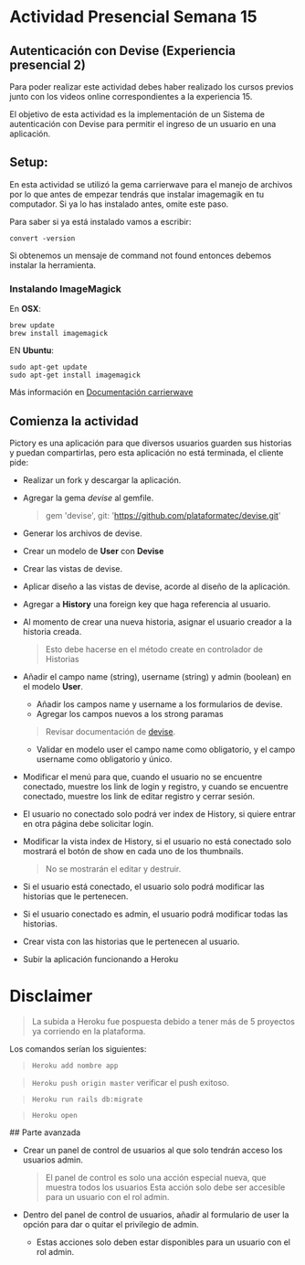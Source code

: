 # Actividad Presencial Semana 15
## Autenticación con Devise (Experiencia presencial 2)

Para poder realizar este actividad debes haber realizado los cursos previos junto con los videos online correspondientes a la experiencia 15.

El objetivo de esta actividad es la implementación de un Sistema de autenticación con Devise para permitir el ingreso de un usuario en una aplicación.

## Setup:

En esta actividad se utilizó la gema carrierwave para el manejo de archivos por lo que antes de empezar tendrás que instalar imagemagik en tu computador. Si ya lo has instalado antes, omite este paso.

Para saber si ya está instalado vamos a escribir:

~~~
convert -version
~~~

Si obtenemos un mensaje de command not found entonces debemos instalar la herramienta.

### Instalando ImageMagick

En **OSX**:

~~~
brew update
brew install imagemagick
~~~

EN **Ubuntu**: 

~~~
sudo apt-get update
sudo apt-get install imagemagick
~~~

Más información en <a href="https://github.com/carrierwaveuploader/carrierwave/tree/v1.1.0">Documentación carrierwave</a>

## Comienza la actividad

Pictory es una aplicación para que diversos usuarios guarden sus historias y puedan compartirlas, pero esta aplicación no está terminada, el cliente pide:

- Realizar un fork y descargar la aplicación.

- Agregar la gema *devise* al gemfile.
	> gem 'devise', git: 'https://github.com/plataformatec/devise.git'

- Generar los archivos de devise.

- Crear un modelo de **User** con **Devise**

- Crear las vistas de devise.

- Aplicar diseño a las vistas de devise, acorde al diseño de la aplicación.

- Agregar a **History** una foreign key que haga referencia al usuario.

- Al momento de crear una nueva historia, asignar el usuario creador a la historia creada.
	> Esto debe hacerse en el método create en controlador de Historias

- Añadir el campo name (string), username (string) y admin (boolean) en el modelo **User**.
	- Añadir los campos name y username a los formularios de devise.
	- Agregar los campos nuevos a los strong paramas
	> Revisar documentación de <a href="https://github.com/plataformatec/devise">devise</a>.
	- Validar en modelo user el campo name como obligatorio, y el campo username como obligatorio y único. 

- Modificar el menú para que, cuando el usuario no se encuentre conectado, muestre los link de login y registro, y cuando se encuentre conectado, muestre los link de editar registro y cerrar sesión.

- El usuario no conectado solo podrá ver index de History, si quiere entrar en otra página debe solicitar login.

- Modificar la vista index de History, si el usuario no está conectado solo mostrará el botón de show en cada uno de los thumbnails.
	> No se mostrarán el editar y destruir.

- Si el usuario está conectado, el usuario solo podrá modificar las historias que le pertenecen.

- Si el usuario conectado es admin, el usuario podrá modificar todas las historias.

- Crear vista con las historias que le pertenecen al usuario.

- Subir la aplicación funcionando a Heroku

# Disclaimer
> La subida a Heroku fue pospuesta debido a tener más de 5 proyectos ya corriendo en la plataforma.

Los comandos serían los siguientes:

> `Heroku add nombre app`

> `Heroku push origin master` verificar el push exitoso.

> `Heroku run rails db:migrate`

> `Heroku open`

## Parte avanzada
- Crear un panel de control de usuarios al que solo tendrán acceso los usuarios admin.
	> El panel de control es solo una acción especial nueva, que muestra todos los usuarios
	> Esta acción solo debe ser accesible para un usuario con el rol admin.

- Dentro del panel de control de usuarios, añadir al formulario de user la opción para dar o quitar el privilegio de admin.
	- Estas acciones solo deben estar disponibles para un usuario con el rol admin.

